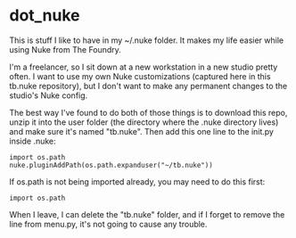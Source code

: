 dot_nuke
========

This is stuff I like to have in my ~/.nuke folder. It makes my life easier while using Nuke from The Foundry.

I'm a freelancer, so I sit down at a new workstation in a new studio pretty often. I want to use my own Nuke customizations (captured here in this tb.nuke repository), but I don't want to make any permanent changes to the studio's Nuke config.

The best way I've found to do both of those things is to download this repo, unzip it into the user folder (the directory where the .nuke directory lives) and make sure it's named "tb.nuke". Then add this one line to the init.py inside .nuke:

```
import os.path
nuke.pluginAddPath(os.path.expanduser("~/tb.nuke"))
```

If os.path is not being imported already, you may need to do this first:
```
import os.path
```

When I leave, I can delete the "tb.nuke" folder, and if I forget to remove the line from menu.py, it's not going to cause any trouble.
